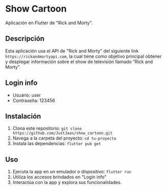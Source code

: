 # Show Cartoon

Aplicación en Flutter de "Rick and Morty".

## Descripción

Esta aplicación usa el API de "Rick and Morty" del siguiente link `https://rickandmortyapi.com`, la cual tiene como objetivo principal obtener y desplegar información sobre el show de televisión llamado “Rick and Morty”.

## Login info

- Usuario: user
- Contraseña: 123456

## Instalación

1. Clona este repositorio: `git clone https://github.com/JustJaas/show_cartoon.git`
2. Navega a la carpeta del proyecto: `cd tu-proyecto`
3. Instala las dependencias: `flutter pub get`

## Uso

1. Ejecuta la app en un emulador o dispositivo: `flutter run`
2. Utiliza los accesos brindados en "Login info"
3. Interactúa con la app y explora sus funcionalidades.
